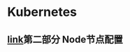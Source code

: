# Kubernetes

## [link](https://github.com/sofia2013/Kubernetes/blob/master/%E7%AC%AC%E4%B8%80%E9%83%A8%E5%88%86%20Master%E8%8A%82%E7%82%B9%E9%83%A8%E7%BD%B2)第二部分 Node节点配置
